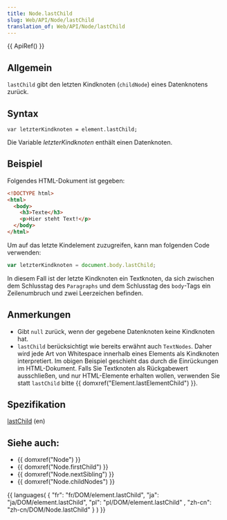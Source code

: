 ```yaml
---
title: Node.lastChild
slug: Web/API/Node/lastChild
translation_of: Web/API/Node/lastChild
---
```

{{ ApiRef() }}

## Allgemein

`lastChild` gibt den letzten Kindknoten (`childNode`) eines Datenknotens zurück.

## Syntax

    var letzterKindknoten = element.lastChild;

Die Variable _letzterKindknoten_ enthält einen Datenknoten.

## Beispiel

Folgendes HTML-Dokument ist gegeben:

```html
<!DOCTYPE html>
<html>
  <body>
    <h3>Texte</h3>
    <p>Hier steht Text!</p>
  </body>
</html>
```

Um auf das letzte Kindelement zuzugreifen, kann man folgenden Code verwenden:

```js
var letzterKindknoten = document.body.lastChild;
```

In diesem Fall ist der letzte Kindknoten ein Textknoten, da sich zwischen dem Schlusstag des `Paragraphs` und dem Schlusstag des `body`-Tags ein Zeilenumbruch und zwei Leerzeichen befinden.

## Anmerkungen

- Gibt `null` zurück, wenn der gegebene Datenknoten keine Kindknoten hat.
- `lastChild` berücksichtigt wie bereits erwähnt auch `TextNodes`. Daher wird jede Art von Whitespace innerhalb eines Elements als Kindknoten interpretiert. Im obigen Beispiel geschieht das durch die Einrückungen im HTML-Dokument. Falls Sie Textknoten als Rückgabewert ausschließen, und nur HTML-Elemente erhalten wollen, verwenden Sie statt `lastChild` bitte {{ domxref("Element.lastElementChild") }}.

## Spezifikation

[lastChild](http://www.w3.org/TR/2000/REC-DOM-Level-2-Core-20001113/core.html#ID-61AD09FB) (en)

## Siehe auch:

- {{ domxref("Node") }}
- {{ domxref("Node.firstChild") }}
- {{ domxref("Node.nextSibling") }}
- {{ domxref("Node.childNodes") }}

{{ languages( { "fr": "fr/DOM/element.lastChild", "ja": "ja/DOM/element.lastChild", "pl": "pl/DOM/element.lastChild" , "zh-cn": "zh-cn/DOM/Node.lastChild" } ) }}
